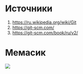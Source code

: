 # Источники
1. https://ru.wikipedia.org/wiki/Git
2. https://git-scm.com/
3. https://git-scm.com/book/ru/v2/

# Мемасик

![](https://cs9.pikabu.ru/post_img/2019/09/30/10/1569865493165237986.jpg)